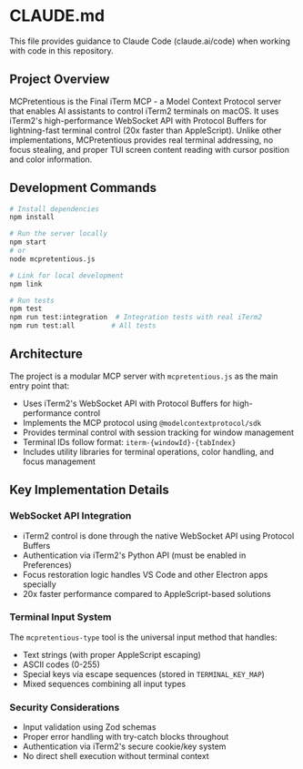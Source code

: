 # CLAUDE.md

This file provides guidance to Claude Code (claude.ai/code) when working with code in this repository.

## Project Overview

MCPretentious is the Final iTerm MCP - a Model Context Protocol server that enables AI assistants to control iTerm2 terminals on macOS. It uses iTerm2's high-performance WebSocket API with Protocol Buffers for lightning-fast terminal control (20x faster than AppleScript). Unlike other implementations, MCPretentious provides real terminal addressing, no focus stealing, and proper TUI screen content reading with cursor position and color information.

## Development Commands

```bash
# Install dependencies
npm install

# Run the server locally
npm start
# or
node mcpretentious.js

# Link for local development
npm link

# Run tests
npm test
npm run test:integration  # Integration tests with real iTerm2
npm run test:all         # All tests
```

## Architecture

The project is a modular MCP server with `mcpretentious.js` as the main entry point that:
- Uses iTerm2's WebSocket API with Protocol Buffers for high-performance control
- Implements the MCP protocol using `@modelcontextprotocol/sdk`
- Provides terminal control with session tracking for window management
- Terminal IDs follow format: `iterm-{windowId}-{tabIndex}`
- Includes utility libraries for terminal operations, color handling, and focus management

## Key Implementation Details

### WebSocket API Integration
- iTerm2 control is done through the native WebSocket API using Protocol Buffers
- Authentication via iTerm2's Python API (must be enabled in Preferences)
- Focus restoration logic handles VS Code and other Electron apps specially
- 20x faster performance compared to AppleScript-based solutions

### Terminal Input System
The `mcpretentious-type` tool is the universal input method that handles:
- Text strings (with proper AppleScript escaping)
- ASCII codes (0-255)
- Special keys via escape sequences (stored in `TERMINAL_KEY_MAP`)
- Mixed sequences combining all input types

### Security Considerations
- Input validation using Zod schemas
- Proper error handling with try-catch blocks throughout
- Authentication via iTerm2's secure cookie/key system
- No direct shell execution without terminal context